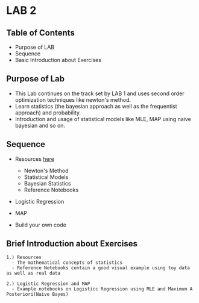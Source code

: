 # LAB 2

## Table of Contents
  - Purpose of LAB
  - Sequence
  - Basic Introduction about Exercises
  
## Purpose of Lab
  - This Lab continues on the track set by LAB 1 and uses second order optimization techniques like newton's method.
  - Learn statistics (the bayesian approach as well as the frequentist approach) and probability. 
  - Introduction and usage of statistical models like MLE, MAP  using naive bayesian and so on.
  
## Sequence
  - Resources [here](https://github.com/ELSPL/ml-community/tree/master/Labs/Resources)
    - Newton's Method
    - Statistical Models
    - Bayesian Statistics
    - Reference Notebooks
  
  - Logistic Regression
  
  - MAP
  
  - Build your own code
  
  ## Brief Introduction about Exercises
    1.) Resources
      - The mathematical concepts of statistics
      - Reference Notebooks contain a good visual example using toy data as well as real data
     
    2.) Logistic Regression and MAP
      - Example notebooks on Logisticc Regression using MLE and Maximum A Posteriori(Naive Bayes)
  
